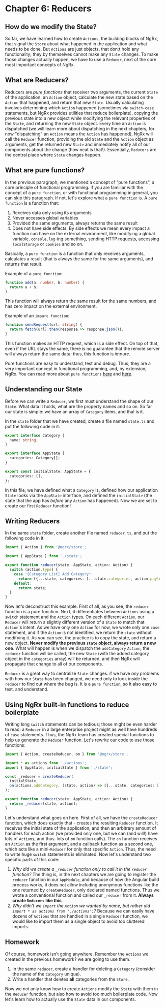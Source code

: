 # Chapter 6: Reducers

## How do we modify the State?

So far, we have learned how to create `Actions`, the building blocks of NgRx, that signal the `Store` about what happened in the application and what needs to be done. But `Actions` are just objects, that don;t hold any functionality; they by themselves cannot make any `State` changes. To make those changes actually happen, we have to use a `Reducer`, next of the core most important concepts of NgRx.

## What are Reducers?

Reducers are *pure functions* that receiver two arguments, the current `State` of the application, an `Action` object, calculate the new state based on the `Action` that happened, and return that new `State`. Usually calculating involves determining which `Action` happened (sometimes via `switch-case` statements, but NgRx provides utilities that reduce boilerplate), copying the previous state into a new object while modifying the relevant properties of the `State`, and returning the new `State` object. Every time an `Action` is dispatched (we will learn more about dispatching in the next chapters, for now "dispatching" an `Action` means the `Action` has happened), NgRx will call the `Reducer` function, providing the old `State` and the `Action` object as arguments, get the returned new `State` and immediately notify all of our components about the change (how neat is that!). Essentially, `Reducers` are the central place where `State` changes happen.

## What are pure functions?

In the previous paragraph, we mentioned a concept of "pure functions", a core principle of functional programming. If you are familiar with the concept of a `pure function`, or with functional programming in general, you can skip this paragraph. If not, let's explore what a `pure function` is. A `pure function` is a function that:

1. Receives data only using its arguments
2. Never accesses global variables
3. Provided the same arguments, always returns the same result
4. Does not have side effects. By side effects we mean every impact a function can have on the external environment, like modifying a global variable, `console.log`-ing something, sending HTTP requests, accessing `localStorage` or `cookies` and so on. 

Basically, a `pure function` is a function that only receives arguments, calculates a result (that is always the same for the same arguments), and returns that result.

Example of a `pure function`:

```ts
function add(a: number, b: number) {
  return a + b;
}

```

This function will always return the same result for the same numbers, and has zero impact on the external environment.

Example of an `impure function`:

```ts
function sendRequest(url: string) {
  return fetch(url).then(response => response.json());
}
```

This function makes an HTTP request, which is a side effect. On top of that, even if the URL stays the same, there is no guarantee that the remote server will always return the same data; thus, this function is *impure*.

Pure functions are easy to understand, test and debug. Thus, they are a very important concept in functional programming, and, by extension, NgRx. You can read more about `pure functions` [here](https://medium.com/javascript-scene/master-the-javascript-interview-what-is-a-pure-function-d1c076bec976) and [here](https://medium.com/@jamesjefferyuk/javascript-what-are-pure-functions-4d4d5392d49c).

## Understanding our State

Before we can write a `Reducer`, we first must understand the shape of our `State`. What data it holds, what are the property names and so on. So far our state is simple: we have an array of `Category` items, and that is it.

In the `state` folder that we have created, create a file named `state.ts` and put the following code in it:

```ts
export interface Category {
  name: string;
}

export interface AppState {
  categories: Category[];
}

export const initialState: AppState = {
  categories: [],
};
```

In this file, we have defined what a `Category` is, defined how our application `State` looks via the `AppState` interface, and defined the `initialState` (the state that the app has *before* any `Action` has happened). Now we are set to create our first `Reducer` function!

## Writing Reducers
In the same `state` folder, create another file named `reducer.ts`, and put the following code in it:

```ts
import { Action } from '@ngrx/store';

import { AppState } from './state';

export function reducer(state: AppState, action: Action) {
  switch (action.type) {
    case '[Category List] Add Category':
      return ({...state, categories: [...state.categories, action.payload]});
    default:
      return state;
  }
}
```

Now let's deconstruct this example. First of all, as you see, the `reducer` function is a pure function. Next, it differentiates between `Actions` using a `switch` statement and the `Action` types. On each different `Action`, our `Reducer` will return a slightly different version of a `State` to match that `Action`'s intent. As we have only one `Action` for now, we wrote only one `case` statement, and if the `Action` is not identified, we return the `state` without modifying it. As you can see, the practice is to copy the state, and return a new object. **Never modify the previous `state` object, always return a new one**. 
What will happen is when we dispatch the `addCategory` `Action`, the `reducer` function will be called, the new `State` (with the added category object in the `categories` array) will be returned, and then NgRx will propagate that change to all of our components. 

`Reducer` is a great way to centralize `State` changes. if we have *any* problems with how our `State` has been changed, we need only to look inside the `reducer` to find out where the bug is. It is a `pure function`, so it also easy to test, and understand.

## Using NgRx built-in functions to reduce boilerplate

Writing long `switch` statements can be tedious; those might be even harder to read; a `Reducer` in a large enterprise project might as well have hundreds of `case` statements. Thus, the NgRx team has created special functions to help us generate the `Reducer` function. Let's rewrite our code to use those functions:

```ts
import { Action, createReducer, on } from '@ngrx/store';

import * as actions from './actions';
import { AppState, initialState } from './state';

const _reducer = createReducer(
  initialState,
  on(actions.addCategory, (state, action) => ({...state, categories: [...state.categories, action.payload]})),
);

export function reducer(state: AppState, action: Action) {
  return _reducer(state, action);
}
```

Let's understand what goes on here. First of all, we have the `createReducer` function, which does exactly that - creates the resulting `Reducer` function. It receives the initial state of the application, and then an arbitrary amount of handlers for each action (we provided only one, but we can (and will!) have lots of `Actions`, and thus. lots of `on` function calls). The `on` function receives an `Action` as the first argument, and a callback function as a second one, which acts like a mini-`Reducer` for only that specific `Action`. Thus, the need to write huge `switch` statements is eliminated. Now let's understand two specific parts of this code:
1. *Why did we create a `_reducer` function only to call it in the `reducer` function?* The thing is, in the next chapters we are going to register the `reducer` function in our `AppModule`, and because of how the Angular build process works, it does not allow including anonymous functions like the one returned by `createReducer`, only declared named functions. Thus we wrote a conventional function and called our `_reducer` from it. **Always create `Reducers` like this**.
2. *Why didn't we `import` the `Action` we wanted by name, but rather did `import * as actions from './actions';`?* Because we can easily have dozens of `Actions` that are handled in a single `Reducer` function, we would like to import them as a single object to avoid too cluttered imports.

## Homework

Of course, homework isn't going anywhere. Remember the `Actions` we created in the previous homework? we are going to use them.

1. In the same `reducer`, create a handler for deleting a `Category` (consider the name of the `Category` unique).
2. Write a handler that deletes **all** categories from the `Store`.

Now we not only know how to create `Actions` modify the `State` with them in the `Reducer` function, but also how to avoid too much boilerplate code. Now let's learn how to actually use the `State` data in our components. 
